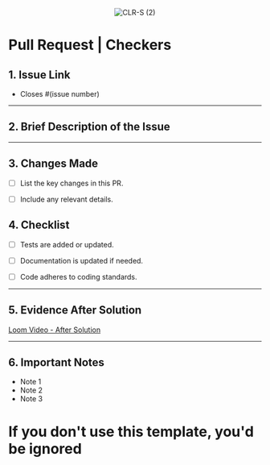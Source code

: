<p align="center"> <img src="https://github.com/The-Marquis-Gaming/checkers-dojo/raw/main/the-marquis/packages/nextjs/public/landingpage/BannerChecker2.png" alt="CLR-S (2)"> </p>

# Pull Request | Checkers

## 1. Issue Link

<!-- Provide the link to the related issue here -->

- Closes #(issue number)

---

## 2. Brief Description of the Issue

<!-- Give a concise description of the issue to give context to reviewers. What problem does it solve? -->

---

## 3. Changes Made

<!-- Describe the main changes and enhancements made to address the issue. List the modifications clearly and concisely. -->
- [ ] List the key changes in this PR.
- [ ] Include any relevant details.




## 4. Checklist
- [ ] Tests are added or updated.
- [ ] Documentation is updated if needed.
- [ ] Code adheres to coding standards.


---

## 5. Evidence After Solution

<!-- Record a video using Loom showing the corrected behavior after the solution. Provide a link to the Loom video here. Or you can provide another type of evidence, but it should be very clear -->

[Loom Video - After Solution](LINK_TO_VIDEO_AFTER)

---

## 6. Important Notes

<!-- Any other relevant information that reviewers should be aware of, such as potential impacts, related issues, dependencies, or additional setup instructions. -->

- Note 1
- Note 2
- Note 3


# If you don't use this template, you'd be ignored
